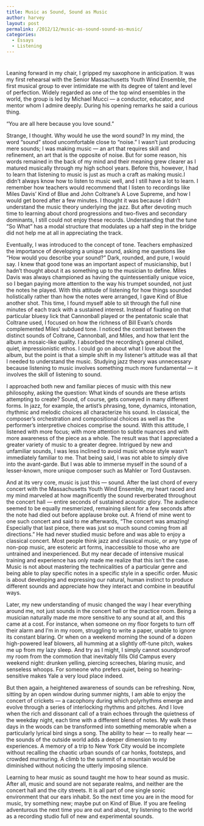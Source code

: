 ```yaml
---
title: Music as Sound, Sound as Music
author: harvey
layout: post
permalink: /2012/12/music-as-sound-sound-as-music/
categories:
  - Essays
  - Listening
---
```

# 

Leaning forward in my chair, I gripped my saxophone in anticipation. It was my first rehearsal with the Senior Massachusetts Youth Wind Ensemble, the first musical group to ever intimidate me with its degree of talent and level of perfection. Widely regarded as one of the top wind ensembles in the world, the group is led by Michael Mucci — a conductor, educator, and mentor whom I admire deeply. During his opening remarks he said a curious thing.

“You are all here because you love sound.”

Strange, I thought. Why would he use the word sound? In my mind, the word “sound” stood uncomfortable close to “noise.” I wasn’t just producing mere sounds; I was making music — an art that requires skill and refinement, an art that is the opposite of noise. But for some reason, his words remained in the back of my mind and their meaning grew clearer as I matured musically through my high school years. Before this, however, I had to learn that listening to music is just as much a craft as making music.I didn’t always know how to listen to music well, and I still have a lot to learn. I remember how teachers would recommend that I listen to recordings like Miles Davis’ Kind of Blue and John Coltrane’s A Love Supreme, and how I would get bored after a few minutes. I thought it was because I didn’t understand the music theory underlying the jazz. But after devoting much time to learning about chord progressions and two-fives and secondary dominants, I still could not enjoy these records. Understanding that the tune “So What” has a modal structure that modulates up a half step in the bridge did not help me at all in appreciating the track.

Eventually, I was introduced to the concept of tone. Teachers emphasized the importance of developing a unique sound, asking me questions like “How would you describe your sound?” Dark, rounded, and pure, I would say. I knew that good tone was an important aspect of musicianship, but I hadn’t thought about it as something up to the musician to define. Miles Davis was always championed as having the quintessentially unique voice, so I began paying more attention to the way his trumpet sounded, not just the notes he played. With this attitude of listening for how things sounded holistically rather than how the notes were arranged, I gave Kind of Blue another shot. This time, I found myself able to sit through the full nine minutes of each track with a sustained interest. Instead of fixating on that particular bluesy lick that Cannonball played or the pentatonic scale that Coltrane used, I focused on how the richness of Bill Evan’s chords complemented Miles’ subdued tone. I noticed the contrast between the distinct sounds of Coltrane, Cannonball, and Miles, and how that lent the album a mosaic-like quality. I absorbed the recording’s general chilled, quiet, impressionistic ethos. I could go on about what I love about the album, but the point is that a simple shift in my listener’s attitude was all that I needed to understand the music. Studying jazz theory was unnecessary because listening to music involves something much more fundamental — it involves the skill of listening to sound.

I approached both new and familiar pieces of music with this new philosophy, asking the question: What kinds of sounds are these artists attempting to create? Sound, of course, gets conveyed in many different forms. In jazz, for example, the artist’s phrasing, tone, dynamics, intonation, rhythmic and melodic choices all characterize his sound. In classical, the composer’s orchestration and compositional choices as well as the performer’s interpretive choices comprise the sound. With this attitude, I listened with more focus; with more attention to subtle nuances and with more awareness of the piece as a whole. The result was that I appreciated a greater variety of music to a greater degree. Intrigued by new and unfamiliar sounds, I was less inclined to avoid music whose style wasn’t immediately familiar to me. That being said, I was not able to simply dive into the avant-garde. But I was able to immerse myself in the sound of a lesser-known, more unique composer such as Mahler or Tord Gustavsen.

And at its very core, music is just this — sound. After the last chord of every concert with the Massachusetts Youth Wind Ensemble, my heart raced and my mind marveled at how magnificently the sound reverberated throughout the concert hall — entire seconds of sustained acoustic glory. The audience seemed to be equally mesmerized, remaining silent for a few seconds after the note had died out before applause broke out. A friend of mine went to one such concert and said to me afterwards, “The concert was amazing! Especially that last piece, there was just so much sound coming from all directions.” He had never studied music before and was able to enjoy a classical concert. Most people think jazz and classical music, or any type of non-pop music, are esoteric art forms, inaccessible to those who are untrained and inexperienced. But my near decade of intensive musical training and experience has only made me realize that this isn’t the case. Music is not about mastering the technicalities of a particular genre and being able to play specific notes in a specific style in a specific order. Music is about developing and expressing our natural, human instinct to produce different sounds and appreciate how they interact and combine in beautiful ways.

Later, my new understanding of music changed the way I hear everything around me, not just sounds in the concert hall or the practice room. Being a musician naturally made me more sensitive to any sound at all, and this came at a cost. For instance, when someone on my floor forgets to turn off their alarm and I’m in my room, struggling to write a paper, unable to ignore its constant blaring. Or when on a weekend morning the sound of a dozen high-powered leaf blowers, all humming at a slightly off-tune pitch, wakes me up from my lazy sleep. And try as I might, I simply cannot soundproof my room from the commotion that inevitably fills Old Campus every weekend night: drunken yelling, piercing screeches, blaring music, and senseless whoops. For someone who prefers quiet, being so hearing-sensitive makes Yale a very loud place indeed.

But then again, a heightened awareness of sounds can be refreshing. Now, sitting by an open window during summer nights, I am able to enjoy the concert of crickets — a cacophony during which polyrhythms emerge and evolve through a series of interlocking rhythms and pitches. And I love when the rich and dissonant call of a train echoes through the quietness of the weekday night, each time with a different blend of notes. My walk these days in the woods can be transformed into something memorable when a particularly lyrical bird sings a song. The ability to hear — to really hear — the sounds of the outside world adds a deeper dimension to my experiences. A memory of a trip to New York City would be incomplete without recalling the chaotic urban sounds of car honks, footsteps, and crowded murmuring. A climb to the summit of a mountain would be diminished without noticing the utterly imposing silence.

Learning to hear music as sound taught me how to hear sound as music. After all, music and sound are not separate realms, and neither are the concert hall and the city streets. It is all part of one single sonic environment that our ears inhabit. So the next time you are in the mood for music, try something new; maybe put on Kind of Blue. If you are feeling adventurous the next time you are out and about, try listening to the world as a recording studio full of new and experimental sounds.